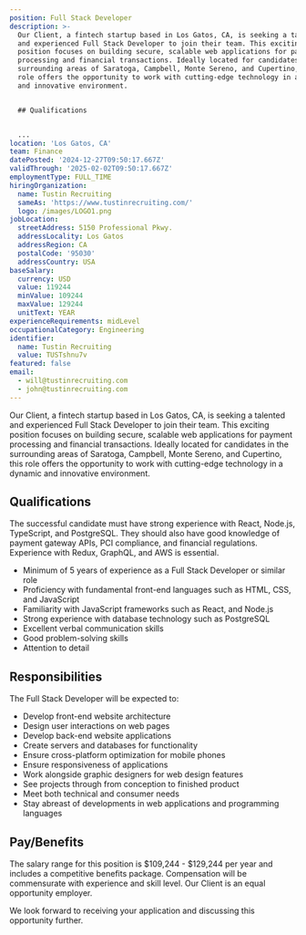 ```yaml
---
position: Full Stack Developer
description: >-
  Our Client, a fintech startup based in Los Gatos, CA, is seeking a talented
  and experienced Full Stack Developer to join their team. This exciting
  position focuses on building secure, scalable web applications for payment
  processing and financial transactions. Ideally located for candidates in the
  surrounding areas of Saratoga, Campbell, Monte Sereno, and Cupertino, this
  role offers the opportunity to work with cutting-edge technology in a dynamic
  and innovative environment.


  ## Qualifications


  ...
location: 'Los Gatos, CA'
team: Finance
datePosted: '2024-12-27T09:50:17.667Z'
validThrough: '2025-02-02T09:50:17.667Z'
employmentType: FULL_TIME
hiringOrganization:
  name: Tustin Recruiting
  sameAs: 'https://www.tustinrecruiting.com/'
  logo: /images/LOGO1.png
jobLocation:
  streetAddress: 5150 Professional Pkwy.
  addressLocality: Los Gatos
  addressRegion: CA
  postalCode: '95030'
  addressCountry: USA
baseSalary:
  currency: USD
  value: 119244
  minValue: 109244
  maxValue: 129244
  unitText: YEAR
experienceRequirements: midLevel
occupationalCategory: Engineering
identifier:
  name: Tustin Recruiting
  value: TUSTshnu7v
featured: false
email:
  - will@tustinrecruiting.com
  - john@tustinrecruiting.com
---
```




Our Client, a fintech startup based in Los Gatos, CA, is seeking a talented and experienced Full Stack Developer to join their team. This exciting position focuses on building secure, scalable web applications for payment processing and financial transactions. Ideally located for candidates in the surrounding areas of Saratoga, Campbell, Monte Sereno, and Cupertino, this role offers the opportunity to work with cutting-edge technology in a dynamic and innovative environment.

## Qualifications

The successful candidate must have strong experience with React, Node.js, TypeScript, and PostgreSQL. They should also have good knowledge of payment gateway APIs, PCI compliance, and financial regulations. Experience with Redux, GraphQL, and AWS is essential. 

- Minimum of 5 years of experience as a Full Stack Developer or similar role
- Proficiency with fundamental front-end languages such as HTML, CSS, and JavaScript
- Familiarity with JavaScript frameworks such as React, and Node.js
- Strong experience with database technology such as PostgreSQL
- Excellent verbal communication skills
- Good problem-solving skills
- Attention to detail

## Responsibilities

The Full Stack Developer will be expected to:

- Develop front-end website architecture
- Design user interactions on web pages
- Develop back-end website applications
- Create servers and databases for functionality
- Ensure cross-platform optimization for mobile phones
- Ensure responsiveness of applications
- Work alongside graphic designers for web design features
- See projects through from conception to finished product
- Meet both technical and consumer needs
- Stay abreast of developments in web applications and programming languages

## Pay/Benefits

The salary range for this position is $109,244 - $129,244 per year and includes a competitive benefits package. Compensation will be commensurate with experience and skill level. Our Client is an equal opportunity employer.

We look forward to receiving your application and discussing this opportunity further.
